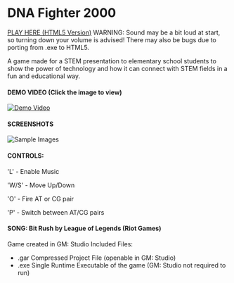 # DNA Fighter 2000
[PLAY HERE (HTML5 Version)](http://andrewtong.me/DNAFighter2000WebApp/)
WARNING: Sound may be a bit loud at start, so turning down your volume is advised! There may also be bugs due to porting from .exe to HTML5.

A game made for a STEM presentation to elementary school students to show the power of technology and how it can connect with STEM fields in a fun and educational way.

#### DEMO VIDEO (Click the image to view)

[![Demo Video](https://img.youtube.com/vi/Qm4QYxmhZPo/0.jpg)](https://www.youtube.com/watch?v=Qm4QYxmhZPo&feature=youtu.be)

#### SCREENSHOTS

![Sample Images](https://i.imgur.com/H5NJmJt.png)

#### CONTROLS:

'L' - Enable Music

'W/S' - Move Up/Down

'O' - Fire AT or CG pair

'P' - Switch between AT/CG pairs


#### SONG: Bit Rush by League of Legends (Riot Games)

Game created in GM: Studio
Included Files:
- .gar Compressed Project File (openable in GM: Studio)
- .exe Single Runtime Executable of the game (GM: Studio not required to run)
